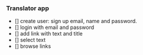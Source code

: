 ### Translator app

- [] create user: sign up email, name and password.
- [] login with email and password
- [] add link with text and title
- [] select text
- [] browse links


